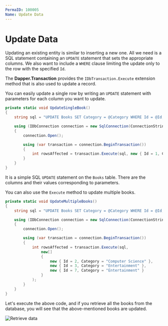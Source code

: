 ```yaml
---
PermaID: 100005
Name: Update Data
---
```


# Update Data

Updating an existing entity is similar to inserting a new one. All we need is a SQL statement containing an `UPDATE` statement that sets the appropriate columns. We also want to include a `WHERE` clause limiting the update only to the row with the specified `Id`.

The **Dapper.Transaction** provides the `IDbTransaction.Execute` extension method that is also used to update a record.

You can easily update a single row by writing an `UPDATE` statement with parameters for each column you want to update.

```csharp
private static void UpdateSingleBook()
{
    string sql = "UPDATE Books SET Category = @Category WHERE Id = @Id;";

    using (IDbConnection connection = new SqlConnection(ConnectionString))
    {
        connection.Open();

        using (var transaction = connection.BeginTransaction())
        {
            int rowsAffected = transaction.Execute(sql, new { Id = 1, Category = "Computer Science" });
        }
    }
}
```

It is a simple SQL `UPDATE` statement on the `Books` table. There are the columns and their values corresponding to parameters. 

You can also use the `Execute` method to update multiple books.

```csharp
private static void UpdateMultipleBooks()
{
    string sql = "UPDATE Books SET Category = @Category WHERE Id = @Id;";

    using (IDbConnection connection = new SqlConnection(ConnectionString))
    {
        connection.Open();

        using (var transaction = connection.BeginTransaction())
        {
            int rowsAffected = transaction.Execute(sql,
                new[]
                {
                    new { Id = 2, Category = "Computer Science" },
                    new { Id = 3, Category = "Entertainment" },
                    new { Id = 7, Category = "Entertainment" }
                }
            );
        }
    }
}
```

Let's execute the above code, and if you retrieve all the books from the database, you will see that the above-mentioned books are updated.

<img src="images/update-data-1.png" alt="Retrieve data">

